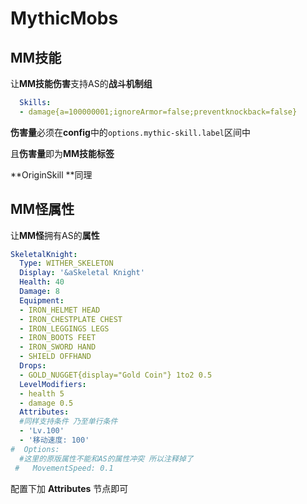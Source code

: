 # MythicMobs

## MM技能

让**MM技能伤害**支持AS的**战斗机制组**

```yaml
  Skills:
  - damage{a=100000001;ignoreArmor=false;preventknockback=false}
```

**伤害量**必须在**config**中的`options.mythic-skill.label`区间中

且**伤害量**即为**MM技能标签**

**OriginSkill **同理

## MM怪属性

让**MM怪**拥有AS的**属性**

```yaml
SkeletalKnight:
  Type: WITHER_SKELETON
  Display: '&aSkeletal Knight'
  Health: 40
  Damage: 8
  Equipment:
  - IRON_HELMET HEAD
  - IRON_CHESTPLATE CHEST
  - IRON_LEGGINGS LEGS
  - IRON_BOOTS FEET
  - IRON_SWORD HAND
  - SHIELD OFFHAND
  Drops:
  - GOLD_NUGGET{display="Gold Coin"} 1to2 0.5
  LevelModifiers:
  - health 5
  - damage 0.5
  Attributes:
  #同样支持条件 乃至单行条件
  - 'Lv.100'
  - '移动速度: 100'
#  Options:
  #这里的原版属性不能和AS的属性冲突 所以注释掉了
 #   MovementSpeed: 0.1
```

配置下加 **Attributes** 节点即可
